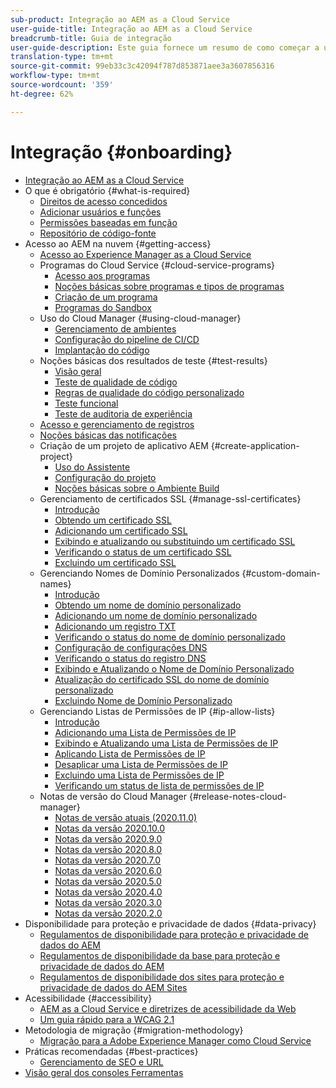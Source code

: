 ```yaml
---
sub-product: Integração ao AEM as a Cloud Service
user-guide-title: Integração ao AEM as a Cloud Service
breadcrumb-title: Guia de integração
user-guide-description: Este guia fornece um resumo de como começar a usar o Experience Manager as a Cloud Service, incluindo como obter acesso e informações importantes sobre proteção de dados.
translation-type: tm+mt
source-git-commit: 99eb33c3c42094f787d853871aee3a3607856316
workflow-type: tm+mt
source-wordcount: '359'
ht-degree: 62%

---
```



# Integração {#onboarding}

+ [Integração ao AEM as a Cloud Service](/help/onboarding/home.md)
+ O que é obrigatório {#what-is-required}
   + [Direitos de acesso concedidos](what-is-required/access-rights-granted.md)
   + [Adicionar usuários e funções](what-is-required/add-users-roles.md)
   + [Permissões baseadas em função](what-is-required/role-based-permissions.md)
   + [Repositório de código-fonte](what-is-required/source-code-repository.md)
+ Acesso ao AEM na nuvem {#getting-access}
   + [Acesso ao Experience Manager as a Cloud Service](getting-access-to-aem-in-cloud/navigation.md)
   + Programas do Cloud Service {#cloud-service-programs}
      + [Acesso aos programas](getting-access-to-aem-in-cloud/first-time-login.md)
      + [Noções básicas sobre programas e tipos de programas](getting-access-to-aem-in-cloud/understand-program-types.md)
      + [Criação de um programa](getting-access-to-aem-in-cloud/creating-a-program.md)
      + [Programas do Sandbox](getting-access-to-aem-in-cloud/sandbox-programs.md)
   + Uso do Cloud Manager {#using-cloud-manager}
      + [Gerenciamento de ambientes](/help/implementing/cloud-manager/manage-environments.md)
      + [Configuração do pipeline de CI/CD](/help/implementing/cloud-manager/configure-pipeline.md)
      + [Implantação do código](/help/implementing/cloud-manager/deploy-code.md)
   + Noções básicas dos resultados de teste {#test-results}
      + [Visão geral](/help/implementing/cloud-manager/overview-test-results.md)
      + [Teste de qualidade de código](/help/implementing/cloud-manager/code-quality-testing.md)
      + [Regras de qualidade do código personalizado](/help/implementing/cloud-manager/custom-code-quality-rules.md)
      + [Teste funcional](/help/implementing/cloud-manager/functional-testing.md)
      + [Teste de auditoria de experiência](/help/implementing/cloud-manager/experience-audit-testing.md)
   + [Acesso e gerenciamento de registros](/help/implementing/cloud-manager/manage-logs.md)
   + [Noções básicas das notificações](/help/implementing/cloud-manager/notifications.md)
   + Criação de um projeto de aplicativo AEM {#create-application-project}
      + [Uso do Assistente](getting-access-to-aem-in-cloud/using-the-wizard.md)
      + [Configuração do projeto](getting-access-to-aem-in-cloud/setting-up-project.md)
      + [Noções básicas sobre o Ambiente Build](getting-access-to-aem-in-cloud/build-environment-details.md)
   + Gerenciamento de certificados SSL {#manage-ssl-certificates}
      + [Introdução](/help/implementing/cloud-manager/managing-ssl-certifications/introduction.md)
      + [Obtendo um certificado SSL](/help/implementing/cloud-manager/managing-ssl-certifications/get-ssl-certificate.md)
      + [Adicionando um certificado SSL](/help/implementing/cloud-manager/managing-ssl-certifications/add-ssl-certificate.md)
      + [Exibindo e atualizando ou substituindo um certificado SSL](/help/implementing/cloud-manager/managing-ssl-certifications/view-update-replace-ssl-certificate.md)
      + [Verificando o status de um certificado SSL](/help/implementing/cloud-manager/managing-ssl-certifications/check-status-ssl-certificate.md)
      + [Excluindo um certificado SSL](/help/implementing/cloud-manager/managing-ssl-certifications/delete-ssl-certificate.md)
   + Gerenciando Nomes de Domínio Personalizados {#custom-domain-names}
      + [Introdução](/help/implementing/cloud-manager/custom-domain-names/introduction.md)
      + [Obtendo um nome de domínio personalizado](/help/implementing/cloud-manager/custom-domain-names/get-custom-domain-name.md)
      + [Adicionando um nome de domínio personalizado](/help/implementing/cloud-manager/custom-domain-names/add-custom-domain-name.md)
      + [Adicionando um registro TXT](/help/implementing/cloud-manager/custom-domain-names/add-text-record.md)
      + [Verificando o status do nome de domínio personalizado](/help/implementing/cloud-manager/custom-domain-names/check-domain-name-status.md)
      + [Configuração de configurações DNS](/help/implementing/cloud-manager/custom-domain-names/configure-dns-settings.md)
      + [Verificando o status do registro DNS](/help/implementing/cloud-manager/custom-domain-names/check-dns-record-status.md)
      + [Exibindo e Atualizando o Nome de Domínio Personalizado](/help/implementing/cloud-manager/custom-domain-names/view-update-replace-custom-domain-name.md)
      + [Atualização do certificado SSL do nome de domínio personalizado](/help/implementing/cloud-manager/custom-domain-names/update-cdn-ssl-certificate.md)
      + [Excluindo Nome de Domínio Personalizado](/help/implementing/cloud-manager/custom-domain-names/delete-custom-domain-name.md)
   + Gerenciando Listas de Permissões de IP {#ip-allow-lists}
      + [Introdução](/help/implementing/cloud-manager/ip-allow-lists/introduction.md)
      + [Adicionando uma Lista de Permissões de IP](/help/implementing/cloud-manager/ip-allow-lists/add-ip-allow-lists.md)
      + [Exibindo e Atualizando uma Lista de Permissões de IP](/help/implementing/cloud-manager/ip-allow-lists/view-update-ip-allow-list.md)
      + [Aplicando Lista de Permissões de IP](/help/implementing/cloud-manager/ip-allow-lists/apply-allow-list.md)
      + [Desaplicar uma Lista de Permissões de IP](/help/implementing/cloud-manager/ip-allow-lists/unapply-ip-allow-list.md)
      + [Excluindo uma Lista de Permissões de IP](/help/implementing/cloud-manager/ip-allow-lists/delete-ip-allow-list.md)
      + [Verificando um status de lista de permissões de IP](/help/implementing/cloud-manager/ip-allow-lists/check-ip-allow-list-status.md)
   + Notas de versão do Cloud Manager {#release-notes-cloud-manager}
      + [Notas de versão atuais (2020.11.0)](/help/onboarding/release-notes-cloud-manager/release-notes-cm-current.md)
      + [Notas da versão 2020.10.0](/help/onboarding/release-notes-cloud-manager/release-notes-cm-2020-10-0.md)
      + [Notas da versão 2020.9.0](/help/onboarding/release-notes-cloud-manager/release-notes-cm-2020-9-0.md)
      + [Notas da versão 2020.8.0](/help/onboarding/release-notes-cloud-manager/release-notes-cm-2020-8-0.md)
      + [Notas da versão 2020.7.0](/help/onboarding/release-notes-cloud-manager/release-notes-cm-2020-7-0.md)
      + [Notas da versão 2020.6.0](/help/onboarding/release-notes-cloud-manager/release-notes-cm-2020-6-0.md)
      + [Notas da versão 2020.5.0](/help/onboarding/release-notes-cloud-manager/release-notes-cm-2020-5-0.md)
      + [Notas da versão 2020.4.0](/help/onboarding/release-notes-cloud-manager/release-notes-cm-2020-4-0.md)
      + [Notas da versão 2020.3.0](/help/onboarding/release-notes-cloud-manager/release-notes-cm-2020-3-0.md)
      + [Notas da versão 2020.2.0](/help/onboarding/release-notes-cloud-manager/release-notes-cm-2020-2-0.md)
+ Disponibilidade para proteção e privacidade de dados {#data-privacy}
   + [Regulamentos de disponibilidade para proteção e privacidade de dados do AEM](data-privacy-and-protection-readiness/aem-readiness.md)
   + [Regulamentos de disponibilidade da base para proteção e privacidade de dados do AEM](data-privacy-and-protection-readiness/foundation-readiness.md)
   + [Regulamentos de disponibilidade dos sites para proteção e privacidade de dados do AEM Sites](data-privacy-and-protection-readiness/sites-readiness.md)
+ Acessibilidade {#accessibility}
   + [AEM as a Cloud Service e diretrizes de acessibilidade da Web](accessibility/web-accessibility.md)
   + [Um guia rápido para a WCAG 2.1](accessibility/quick-guide-wcag.md)
+ Metodologia de migração {#migration-methodology}
   + [Migração para a Adobe Experience Manager como Cloud Service](migration-methodology/getting-started.md)
+ Práticas recomendadas     {#best-practices}
   + [Gerenciamento de SEO e URL](best-practices/seo-and-url-management.md)
+ [Visão geral dos consoles Ferramentas](tools-consoles.md)

